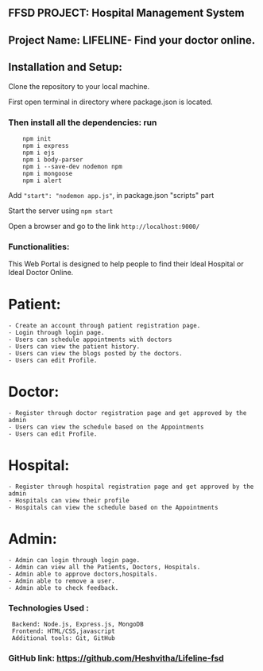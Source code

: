 ## FFSD PROJECT: Hospital Management System

## Project Name: LIFELINE- Find your doctor online.

## Installation and Setup: 

   Clone the repository to your local machine.

   First open terminal in directory where package.json is located.

   ### Then install all the dependencies: run
        npm init
        npm i express
        npm i ejs 
        npm i body-parser 
        npm i --save-dev nodemon npm 
        npm i mongoose 
        npm i alert 

   Add ``` "start": "nodemon app.js" ```, in package.json "scripts" part 
   
   Start the server using ```npm start```     
   
   Open a browser and go to the link ```http://localhost:9000/ ```


### Functionalities:
    
This Web Portal is designed to help people to find their Ideal Hospital or Ideal Doctor Online. 

  # Patient:
    - Create an account through patient registration page.
    - Login through login page.
    - Users can schedule appointments with doctors 
    - Users can view the patient history.
    - Users can view the blogs posted by the doctors.
    - Users can edit Profile.

  # Doctor:
    - Register through doctor registration page and get approved by the admin
    - Users can view the schedule based on the Appointments
    - Users can edit Profile.

  # Hospital:
    - Register through hospital registration page and get approved by the admin
    - Hospitals can view their profile
    - Hospitals can view the schedule based on the Appointments
  
  # Admin:
    - Admin can login through login page.
    - Admin can view all the Patients, Doctors, Hospitals.
    - Admin able to approve doctors,hospitals.
    - Admin able to remove a user.
    - Admin able to check feedback.

### Technologies Used :

     Backend: Node.js, Express.js, MongoDB
     Frontend: HTML/CSS,javascript
     Additional tools: Git, GitHub



### GitHub link: https://github.com/Heshvitha/Lifeline-fsd
